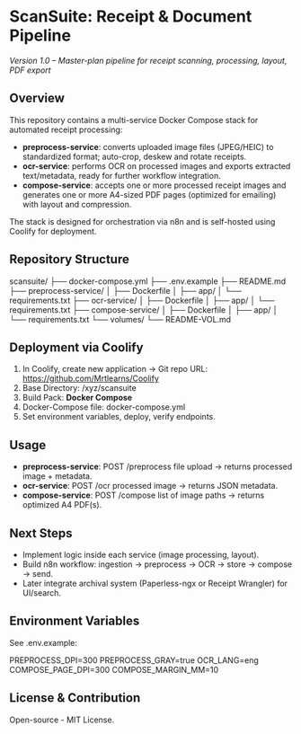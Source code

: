 # ScanSuite: Receipt & Document Pipeline  
*Version 1.0 – Master-plan pipeline for receipt scanning, processing, layout, PDF export*

## Overview  
This repository contains a multi-service Docker Compose stack for automated receipt processing:
- **preprocess-service**: converts uploaded image files (JPEG/HEIC) to standardized format; auto-crop, deskew and rotate receipts.
- **ocr-service**: performs OCR on processed images and exports extracted text/metadata, ready for further workflow integration.
- **compose-service**: accepts one or more processed receipt images and generates one or more A4-sized PDF pages (optimized for emailing) with layout and compression.

The stack is designed for orchestration via n8n and is self-hosted using Coolify for deployment.

## Repository Structure  


scansuite/
├── docker-compose.yml
├── .env.example
├── README.md
├── preprocess-service/
│   ├── Dockerfile
│   ├── app/
│   └── requirements.txt
├── ocr-service/
│   ├── Dockerfile
│   ├── app/
│   └── requirements.txt
├── compose-service/
│   ├── Dockerfile
│   ├── app/
│   └── requirements.txt
└── volumes/
└── README-VOL.md



## Deployment via Coolify  
1. In Coolify, create new application → Git repo URL: https://github.com/Mrtlearns/Coolify  
2. Base Directory: /xyz/scansuite  
3. Build Pack: **Docker Compose**  
4. Docker-Compose file: docker-compose.yml  
5. Set environment variables, deploy, verify endpoints.

## Usage  
- **preprocess-service**: POST /preprocess file upload → returns processed image + metadata.  
- **ocr-service**: POST /ocr processed image → returns JSON metadata.  
- **compose-service**: POST /compose list of image paths → returns optimized A4 PDF(s).

## Next Steps  
- Implement logic inside each service (image processing, layout).  
- Build n8n workflow: ingestion → preprocess → OCR → store → compose → send.  
- Later integrate archival system (Paperless-ngx or Receipt Wrangler) for UI/search.

## Environment Variables  
See .env.example:  


PREPROCESS_DPI=300
PREPROCESS_GRAY=true
OCR_LANG=eng
COMPOSE_PAGE_DPI=300
COMPOSE_MARGIN_MM=10



## License & Contribution  
Open-source - MIT License.
